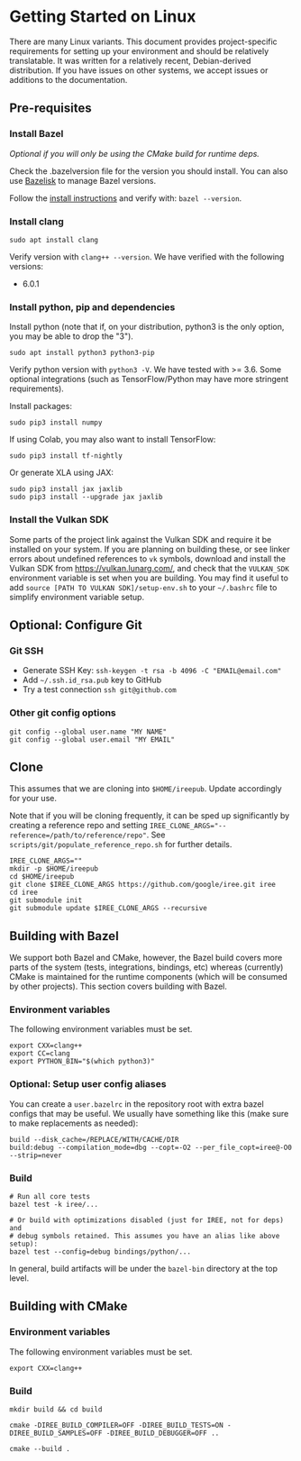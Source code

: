 # Getting Started on Linux

There are many Linux variants. This document provides project-specific
requirements for setting up your environment and should be relatively
translatable. It was written for a relatively recent, Debian-derived
distribution. If you have issues on other systems, we accept issues or additions
to the documentation.

## Pre-requisites

### Install Bazel

*Optional if you will only be using the CMake build for runtime deps.*

Check the .bazelversion file for the version you should install. You can also
use [Bazelisk](https://github.com/bazelbuild/bazelisk) to manage Bazel versions.

Follow the
[install instructions](https://docs.bazel.build/versions/master/install-ubuntu.html)
and verify with: `bazel --version`.

### Install clang

```
sudo apt install clang
```

Verify version with `clang++ --version`. We have verified with the following
versions:

*   6.0.1

### Install python, pip and dependencies

Install python (note that if, on your distribution, python3 is the only option,
you may be able to drop the "3").

```
sudo apt install python3 python3-pip
```

Verify python version with `python3 -V`. We have tested with >= 3.6. Some
optional integrations (such as TensorFlow/Python may have more stringent
requirements).

Install packages:

```
sudo pip3 install numpy
```

If using Colab, you may also want to install TensorFlow:

```shell
sudo pip3 install tf-nightly
```

Or generate XLA using JAX:

```shell
sudo pip3 install jax jaxlib
sudo pip3 install --upgrade jax jaxlib
```

### Install the Vulkan SDK

Some parts of the project link against the Vulkan SDK and require it be
installed on your system. If you are planning on building these, or see linker
errors about undefined references to `vk` symbols, download and install the
Vulkan SDK from https://vulkan.lunarg.com/, and check that the `VULKAN_SDK`
environment variable is set when you are building. You may find it useful to add
`source [PATH TO VULKAN SDK]/setup-env.sh` to your `~/.bashrc` file to simplify
environment variable setup.

## Optional: Configure Git

### Git SSH

*   Generate SSH Key: `ssh-keygen -t rsa -b 4096 -C "EMAIL@email.com"`
*   Add `~/.ssh.id_rsa.pub` key to GitHub
*   Try a test connection `ssh git@github.com`

### Other git config options

```shell
git config --global user.name "MY NAME"
git config --global user.email "MY EMAIL"
```

## Clone

This assumes that we are cloning into `$HOME/ireepub`. Update accordingly for
your use.

Note that if you will be cloning frequently, it can be sped up significantly by
creating a reference repo and setting
`IREE_CLONE_ARGS="--reference=/path/to/reference/repo"`. See
`scripts/git/populate_reference_repo.sh` for further details.

```shell
IREE_CLONE_ARGS=""
mkdir -p $HOME/ireepub
cd $HOME/ireepub
git clone $IREE_CLONE_ARGS https://github.com/google/iree.git iree
cd iree
git submodule init
git submodule update $IREE_CLONE_ARGS --recursive
```

## Building with Bazel

We support both Bazel and CMake, however, the Bazel build covers more parts of
the system (tests, integrations, bindings, etc) whereas (currently) CMake is
maintained for the runtime components (which will be consumed by other
projects). This section covers building with Bazel.

### Environment variables

The following environment variables must be set.

```shell
export CXX=clang++
export CC=clang
export PYTHON_BIN="$(which python3)"
```

### Optional: Setup user config aliases

You can create a `user.bazelrc` in the repository root with extra bazel configs
that may be useful. We usually have something like this (make sure to make
replacements as needed):

```
build --disk_cache=/REPLACE/WITH/CACHE/DIR
build:debug --compilation_mode=dbg --copt=-O2 --per_file_copt=iree@-O0 --strip=never
```

### Build

```shell
# Run all core tests
bazel test -k iree/...

# Or build with optimizations disabled (just for IREE, not for deps) and
# debug symbols retained. This assumes you have an alias like above setup):
bazel test --config=debug bindings/python/...
```

In general, build artifacts will be under the `bazel-bin` directory at the top
level.

## Building with CMake

### Environment variables

The following environment variables must be set.

```shell
export CXX=clang++
```

### Build

```shell
mkdir build && cd build

cmake -DIREE_BUILD_COMPILER=OFF -DIREE_BUILD_TESTS=ON -DIREE_BUILD_SAMPLES=OFF -DIREE_BUILD_DEBUGGER=OFF ..

cmake --build .
```
